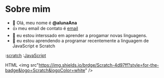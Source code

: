 # Sobre mim
- 👋 Olá, meu nome é **@alunaAna**
- :+1: meu email de contato é [email](o.ana15@escola.pr.gov.br)
- 👀 eu estou interssado em aprender a progamar novas linguagens.
- 🌱 eu estou aprendendo a programar recentemente a linguagem de JavaScript e Scratch

:[scratch](https://img.shields.io/brdge/Scratch-4d97ff?style=for-the-badge&logo=Scratch&logoColor=white)
:[JavaScript](https://img.shields.io/brdge/JavaScript-323330?style=for-the-badge&logo=javascript&logoColor=F7DF1E)


HTML <img src"https://img.shields.io/brdge/Scratch-4d97ff?style=for-the-badge&logo=Scratch&logoColor=white" />
